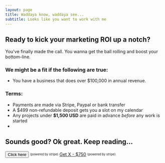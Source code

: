```yaml
---
layout: page
title: Waddaya know, waddaya see... 
subtitle: Looks like you want to work with me
---
```


## Ready to kick your marketing ROI up a notch? 

You've finally made the call. You wanna get the ball rolling and boost your bottom-line. 


### We might be a fit if the following are true:

- You have a business that does over $100,000 in annual revenue. 


### Terms:

- Payments are made via Stripe, Paypal or bank transfer 
- A $499 non-refundable deposit gets you a slot on my calendar 
- Any projects under **$1,500 USD** are paid in advance _before_ any work is started
- 

## Sounds good? Ok great. Keep reading...

<button name="button">Click here</button>
<sub><sup>(powered by stripe)</sup></sub>
<a class="btn btn-success btn-lg get-started-btn" href="https://github.com/daattali/beautiful-jekyll#readme">Get X - $750</a>
<sub><sup>(powered by stripe)</sup></sub>
